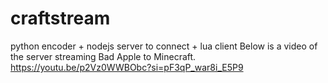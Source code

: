 # craftstream
python encoder + nodejs server to connect + lua client 
Below is a video of the server streaming Bad Apple to Minecraft.
https://youtu.be/p2Vz0WWBObc?si=pF3qP_war8i_E5P9
